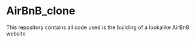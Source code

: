 # AirBnB_clone
This repository contains all code used is the building of a lookalike AirBnB website

